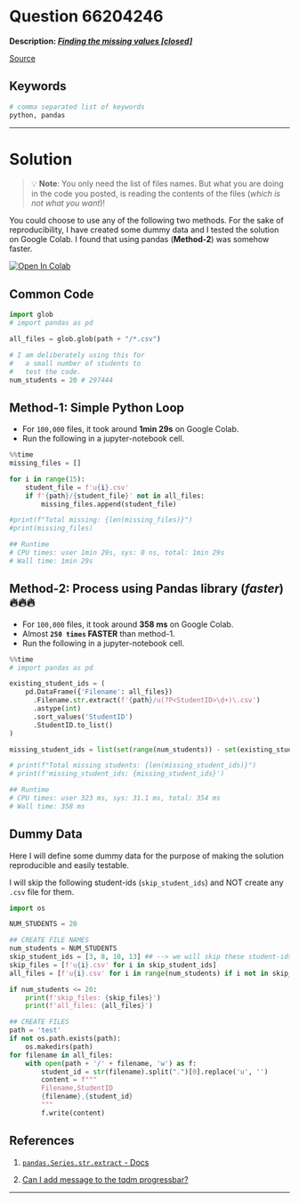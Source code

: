# Question 66204246

**Description: [_Finding the missing values [closed]_][#Q]**

[Source][#Q]

[#Q]: https://stackoverflow.com/questions/66204246/finding-the-missing-values/66208711#66208711

## Keywords

```bash
# comma separated list of keywords
python, pandas
```

---

# Solution

> 💡 **Note**: You only need the list of files names. But what you are doing in the code you posted, is reading the contents of the files (_which is not what you want_)! 

You could choose to use any of the following two methods. For the sake of reproducibility, I have created some dummy data and I tested the solution on Google Colab. I found that using pandas (**Method-2**) was somehow faster.

[![Open In Colab][#colab-badge]][#git-tocolab-notebook]

[#colab-badge]: https://colab.research.google.com/assets/colab-badge.svg
[#git-tocolab-notebook]: https://colab.research.google.com/github/sugatoray/stackoverflow/blob/master/src/answers/Q_66204246/Q_66204246.ipynb

## Common Code

```python
import glob
# import pandas as pd

all_files = glob.glob(path + "/*.csv")

# I am deliberately using this for 
#   a small number of students to 
#   test the code.
num_students = 20 # 297444
```

## Method-1: Simple Python Loop

- For `100,000` files, it took around **1min 29s** on Google Colab.
- Run the following in a jupyter-notebook cell. 

```python
%%time
missing_files = []

for i in range(15):
    student_file = f'u{i}.csv'
    if f'{path}/{student_file}' not in all_files:
        missing_files.append(student_file)

#print(f"Total missing: {len(missing_files)}")
#print(missing_files)

## Runtime
# CPU times: user 1min 29s, sys: 0 ns, total: 1min 29s
# Wall time: 1min 29s
```

## Method-2: Process using Pandas library (_faster_) 🔥🔥🔥

- For `100,000` files, it took around **358 ms** on Google Colab. 
- Almost **`250 times` FASTER** than method-1.
- Run the following in a jupyter-notebook cell. 

```python
%%time
# import pandas as pd

existing_student_ids = (
    pd.DataFrame({'Filename': all_files})
      .Filename.str.extract(f'{path}/u(?P<StudentID>\d+)\.csv')
      .astype(int)
      .sort_values('StudentID')
      .StudentID.to_list()
)

missing_student_ids = list(set(range(num_students)) - set(existing_student_ids))

# print(f"Total missing students: {len(missing_student_ids)}")
# print(f'missing_student_ids: {missing_student_ids}')

## Runtime
# CPU times: user 323 ms, sys: 31.1 ms, total: 354 ms
# Wall time: 358 ms
```

## Dummy Data

Here I will define some dummy data for the purpose of making 
the solution reproducible and easily testable. 

I will skip the following student-ids (`skip_student_ids`) and NOT create any `.csv` file for them. 

```python
import os

NUM_STUDENTS = 20

## CREATE FILE NAMES
num_students = NUM_STUDENTS
skip_student_ids = [3, 8, 10, 13] ## --> we will skip these student-ids
skip_files = [f'u{i}.csv' for i in skip_student_ids]
all_files = [f'u{i}.csv' for i in range(num_students) if i not in skip_student_ids]

if num_students <= 20:
    print(f'skip_files: {skip_files}')
    print(f'all_files: {all_files}')

## CREATE FILES
path = 'test'
if not os.path.exists(path):
    os.makedirs(path)
for filename in all_files:
    with open(path + '/' + filename, 'w') as f:
        student_id = str(filename).split(".")[0].replace('u', '')
        content = f"""
        Filename,StudentID
        {filename},{student_id}
        """
        f.write(content)
```

## References

1. [`pandas.Series.str.extract` - Docs][#pandas-str-extract]

   [#pandas-str-extract]: https://pandas.pydata.org/pandas-docs/stable/reference/api/pandas.Series.str.extract.html

1. [Can I add message to the tqdm progressbar?][#tqdm-progressbar]

   [#tqdm-progressbar]: https://stackoverflow.com/questions/37506645/can-i-add-message-to-the-tqdm-progressbar
---
